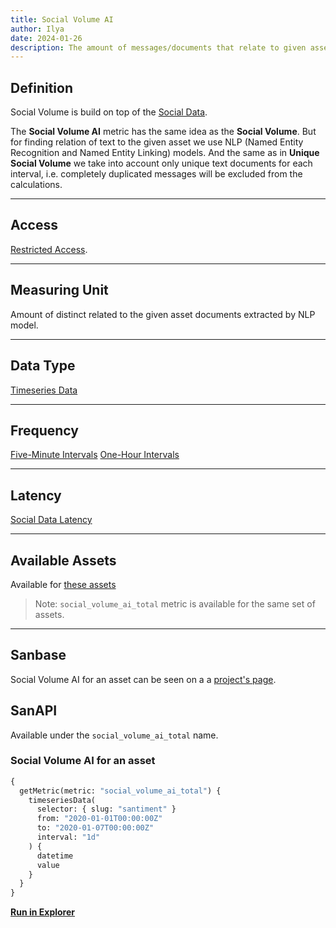```yaml
---
title: Social Volume AI
author: Ilya
date: 2024-01-26
description: The amount of messages/documents that relate to given assert found by NLP model
---
```


## Definition

Social Volume is build on top of the [Social Data](/metrics/details/social-data).

The **Social Volume AI** metric has the same idea as the **Social Volume**. But for finding relation of text to the given asset we use NLP (Named Entity Recognition and Named Entity Linking) models. And the same as in **Unique Social Volume** we take into account only unique text documents for each interval, i.e. completely duplicated messages will be excluded from the calculations.

---

## Access

[Restricted Access](/metrics/details/access#restricted-access).

---

## Measuring Unit

Amount of distinct related to the given asset documents extracted by NLP model.

---

## Data Type

[Timeseries Data](/metrics/details/data-type#timeseries-data)

---

## Frequency

[Five-Minute Intervals](/metrics/details/frequency#five-minute-frequency)
[One-Hour Intervals](/metrics/details/frequency#hourly-frequency)

---

## Latency

[Social Data Latency](/metrics/details/latency#social-data-latency)

---

## Available Assets

Available for [these assets](<https://api.santiment.net/graphiql?variables=&query=%7B%0A%20%20getMetric(metric:%20%22social_volume_ai_total%22)%20%7B%0A%20%20%20%20metadata%20%7B%0A%20%20%20%20%20%20availableSlugs%0A%20%20%20%20%7D%0A%20%20%7D%0A%7D%0A>)

> Note: `social_volume_ai_total` metric is available for the same set of assets.

---

## Sanbase

Social Volume AI for an asset can be seen on a a [project's page](https://app.santiment.net/charts).

## SanAPI

Available under the `social_volume_ai_total` name.

### Social Volume AI for an asset

```graphql
{
  getMetric(metric: "social_volume_ai_total") {
    timeseriesData(
      selector: { slug: "santiment" }
      from: "2020-01-01T00:00:00Z"
      to: "2020-01-07T00:00:00Z"
      interval: "1d"
    ) {
      datetime
      value
    }
  }
}
```

**[Run in Explorer](<https://api.santiment.net/graphiql?variables=&query=%7B%0A%20%20getMetric(metric:%20%22social_volume_ai_total%22)%20%7B%0A%20%20%20%20timeseriesData(%0A%20%20%20%20%20%20selector:%20%7B%20slug:%20%22santiment%22%20%7D%0A%20%20%20%20%20%20from:%20%222020-01-01T00:00:00Z%22%0A%20%20%20%20%20%20to:%20%222020-01-07T00:00:00Z%22%0A%20%20%20%20%20%20interval:%20%221d%22%0A%20%20%20%20)%20%7B%0A%20%20%20%20%20%20datetime%0A%20%20%20%20%20%20value%0A%20%20%20%20%7D%0A%20%20%7D%0A%7D>)**
